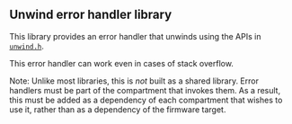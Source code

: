 Unwind error handler library
----------------------------

This library provides an error handler that unwinds using the APIs in [`unwind.h`](../../include/unwind.h).

This error handler can work even in cases of stack overflow.

Note: Unlike most libraries, this is *not* built as a shared library.
Error handlers must be part of the compartment that invokes them.
As a result, this must be added as a dependency of each compartment that wishes to use it, rather than as a dependency of the firmware target.
